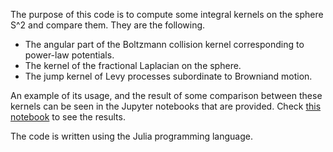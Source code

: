 The purpose of this code is to compute some integral kernels on the sphere S^2 and compare them. They are the following.

* The angular part of the Boltzmann collision kernel corresponding to power-law potentials.
* The kernel of the fractional Laplacian on the sphere.
* The jump kernel of Levy processes subordinate to Browniand motion.

An example of its usage, and the result of some comparison between these kernels can be seen in the Jupyter notebooks that are provided. Check [this notebook](https://github.com/luissilvestre/collisionkernel/blob/main/subordinate_experiments.ipynb) to see the results.

The code is written using the Julia programming language.
